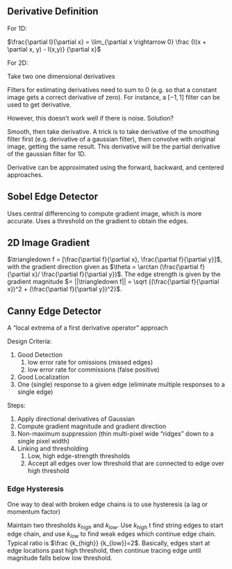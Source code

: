 ## Derivative Definition

For 1D:

$\frac{\partial I}{\partial x} = \lim_{\partial x \rightarrow 0} \frac {I(x + \partial x, y) - I(x,y)} {\partial x}$

For 2D:

Take two one dimensional derivatives

Filters for estimating derivatives need to sum to 0 (e.g. so that a constant image gets a correct derivative of zero). For instance, a $[-1,1]$ filter can be used to get derivative.

However, this doesn’t work well if there is noise. Solution?

Smooth, then take derivative. A trick is to take derivative of the smoothing filter first (e.g. derivative of a gaussian filter), then convolve with original image, getting the same result. This derivative will be the partial derivative of the gaussian filter for 1D.

Derivative can be approximated using the forward, backward, and centered approaches.

## Sobel Edge Detector

Uses central differencing to compute gradient image, which is more accurate. Uses a threshold on the gradient to obtain the edges.

## 2D Image Gradient

$\triangledown f = [\frac{\partial f}{\partial x}, \frac{\partial f}{\partial y}]$, with the gradient direction given as $\theta = \arctan (\frac{\partial f}{\partial x}/ \frac{\partial f}{\partial y})$. The edge strength is given by the gradient magnitude $= ||\triangledown f|| = \sqrt {(\frac{\partial f}{\partial x})^2 + (\frac{\partial f}{\partial y})^2}$.

## Canny Edge Detector

A “local extrema of a first derivative operator” approach

Design Criteria:

1.  Good Detection
    1.  low error rate for omissions (missed edges)
    2.  low error rate for commissions (false positive)
2.  Good Localization
3.  One (single) response to a given edge (eliminate multiple responses to a single edge)

Steps:

1.  Apply directional derivatives of Gaussian
2.  Compute gradient magnitude and gradient direction
3.  Non-maximum suppression (thin multi-pixel wide “ridges” down to a single pixel width)
4.  Linking and thresholding
    1.  Low, high edge-strength thresholds
    2.  Accept all edges over low threshold that are connected to edge over high threshold

### Edge Hysteresis

One way to deal with broken edge chains is to use hysteresis (a lag or momentum factor)

Maintain two thresholds $k_{high}$ and $k_{low}$. Use $k_{high}$ t find string edges to start edge chain, and use $k_{low}$ to find weak edges which continue edge chain. Typical ratio is $\frac {k_{high}} {k_{low}}=2$. Basically, edges start at edge locations past high threshold, then continue tracing edge until magnitude falls below low threshold.